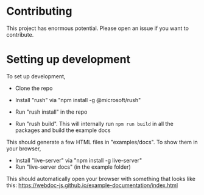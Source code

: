 # Contributing

This project has enormous potential. Please open an issue if you want to contribute.

# Setting up development

To set up development,
* Clone the repo
* Install "rush" via "npm install -g  @microsoft/rush"
* Run "rush install" in the repo

* Run "rush build". This will internally run `npm run build` in all the packages and build the example docs

This should generate a few HTML files in "examples/docs". To show them in your browser,

* Install "live-server" via "npm install -g live-server"
* Run "live-server docs" (in the example folder)

This should automatically open your browser with something that looks like this: https://webdoc-js.github.io/example-documentation/index.html
